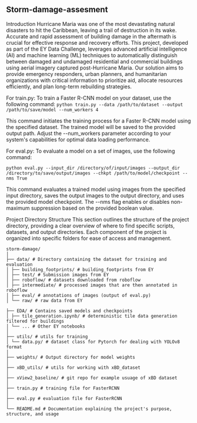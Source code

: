## Storm-damage-assesment

Introduction
Hurricane Maria was one of the most devastating natural disasters to hit the Caribbean, leaving a trail of destruction in its wake. Accurate and rapid assessment of building damage in the aftermath is crucial for effective response and recovery efforts. This project, developed as part of the EY Data Challenge, leverages advanced artificial intelligence (AI) and machine learning (ML) techniques to automatically distinguish between damaged and undamaged residential and commercial buildings using aerial imagery captured post-Hurricane Maria. Our solution aims to provide emergency responders, urban planners, and humanitarian organizations with critical information to prioritize aid, allocate resources efficiently, and plan long-term rebuilding strategies.

For train.py:
To train a Faster R-CNN model on your dataset, use the following command:
```python train.py --data /path/to/dataset --output /path/to/save/model --num_workers 4```

This command initiates the training process for a Faster R-CNN model using the specified dataset. The trained model will be saved to the provided output path. Adjust the --num_workers parameter according to your system's capabilities for optimal data loading performance.

For eval.py:
To evaluate a model on a set of images, use the following command:

```python eval.py --input_dir /directory/of/input/images --output_dir /directory/to/save/output/images --chkpt /path/to/model/checkpoint --nms True```

This command evaluates a trained model using images from the specified input directory, saves the output images to the output directory, and uses the provided model checkpoint. The --nms flag enables or disables non-maximum suppression based on the provided boolean value.

Project Directory Structure
This section outlines the structure of the project directory, providing a clear overview of where to find specific scripts, datasets, and output directories. Each component of the project is organized into specific folders for ease of access and management.

```
storm-damage/
│
├── data/ # Directory containing the dataset for training and evaluation
│ ├── building_footprints/ # building_footprints from EY
│ ├── test/ # Submission images from EY
│ ├── roboflow/ # datasets downloaded from roboflow
│ ├── intermediate/ # processed images that are then annotated in roboflow
│ ├── eval/ # annotations of images (output of eval.py)
│ └── raw/ # raw data from EY

├── EDA/ # Contains saved models and checkpoints
│ ├── tile_generation.ipynb/ # deterministic tile data generation filtered for buildings
│ └── ... # Other EY notebooks
│
├── utils/ # utils for training
│ └── data.py/ # dataset class for Pytorch for dealing with YOLOv8 format
│
├── weights/ # Output directory for model weights
│
├── xBD_utils/ # utils for working with xBD_dataset
│
├── xView2_baseline/ # git repo for example usuage of xBD dataset
│
├── train.py # training file for FasterRCNN
│
├── eval.py # evaluation file for FasterRCNN
│
└── README.md # Documentation explaining the project's purpose, structure, and usage
```
